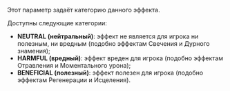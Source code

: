 Этот параметр задаёт категорию данного эффекта.

Доступны следующие категории:

- **NEUTRAL (нейтральный)**: эффект не является для игрока ни полезным, ни вредным (подобно эффектам Свечения и Дурного знамения);
- **HARMFUL (вредный)**: эффект вреден для игрока (подобно эффектам Отравления и Моментального урона);
- **BENEFICIAL (полезный)**: эффект полезен для игрока (подобно эффектам Регенерации и Исцеления).
